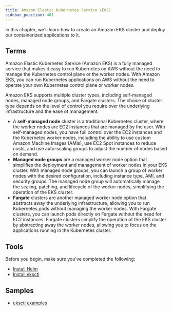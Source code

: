 ```yaml
---
title: Amazon Elastic Kubernetes Service (EKS)
sidebar_position: 401
---
```

In this chapter, we'll learn how to create an Amazon EKS cluster and deploy our containerized applications to it.

## Terms
Amazon Elastic Kubernetes Service (Amazon EKS) is a fully managed service that makes it easy to run Kubernetes on AWS without the need to manage the Kubernetes control plane or the worker nodes. With Amazon EKS, you can run Kubernetes applications on AWS without the need to operate your own Kubernetes control plane or worker nodes.

Amazon EKS supports multiple cluster types, including self-managed nodes, managed node groups, and Fargate clusters. The choice of cluster type depends on the level of control you require over the underlying infrastructure and the ease of management.

- A **self-managed node** cluster is a traditional Kubernetes cluster, where the worker nodes are EC2 instances that are managed by the user. With self-managed nodes, you have full control over the EC2 instances and the Kubernetes worker nodes, including the ability to use custom Amazon Machine Images (AMIs), use EC2 Spot instances to reduce costs, and use auto-scaling groups to adjust the number of nodes based on demand.
- **Managed node groups** are a managed worker node option that simplifies the deployment and management of worker nodes in your EKS cluster. With managed node groups, you can launch a group of worker nodes with the desired configuration, including instance type, AMI, and security groups. The managed node group will automatically manage the scaling, patching, and lifecycle of the worker nodes, simplifying the operation of the EKS cluster.
- **Fargate** clusters are another managed worker node option that abstracts away the underlying infrastructure, allowing you to run Kubernetes pods without managing the worker nodes. With Fargate clusters, you can launch pods directly on Fargate without the need for EC2 instances. Fargate clusters simplify the operation of the EKS cluster by abstracting away the worker nodes, allowing you to focus on the applications running in the Kubernetes cluster.

## Tools
Before you begin, make sure you've completed the following:

- [Install Helm](https://helm.sh/docs/intro/install/)
- [Install eksctl](https://eksctl.io/)

## Samples
- [eksctl examples](https://github.com/weaveworks/eksctl/tree/main/examples)